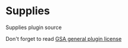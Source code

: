 # Supplies
Supplies plugin source

Don't forget to read [GSA general plugin license](http://karmaconfigs.cf/license/)
